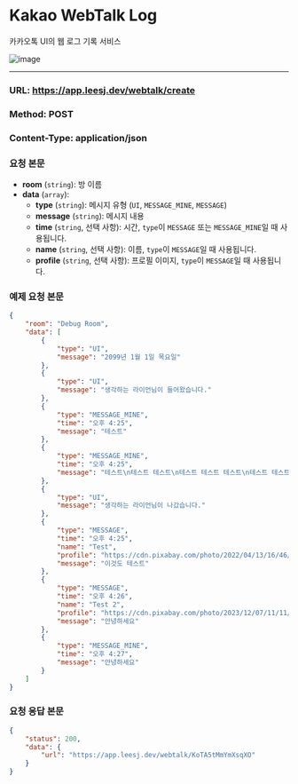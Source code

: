 # Kakao WebTalk Log

카카오톡 UI의 웹 로그 기록 서비스

![image](https://github.com/LiF-Lee/Kakao-WebTalk-Log/assets/66173558/240192fe-d1f0-46ba-9386-0490282c61bb)

---

### URL: https://app.leesj.dev/webtalk/create
### Method: POST
### Content-Type: application/json

### 요청 본문
- **room** (`string`): 방 이름
- **data** (`array`):
    - **type** (`string`): 메시지 유형 (`UI`, `MESSAGE_MINE`, `MESSAGE`)
    - **message** (`string`): 메시지 내용
    - **time** (`string`, 선택 사항): 시간, `type`이 `MESSAGE` 또는 `MESSAGE_MINE`일 때 사용됩니다.
    - **name** (`string`, 선택 사항): 이름, `type`이 `MESSAGE`일 때 사용됩니다.
    - **profile** (`string`, 선택 사항): 프로필 이미지, `type`이 `MESSAGE`일 때 사용됩니다.

### 예제 요청 본문
```json
{
    "room": "Debug Room",
    "data": [
        {
            "type": "UI",
            "message": "2099년 1월 1일 목요일"
        },
        {
            "type": "UI",
            "message": "생각하는 라이언님이 들어왔습니다."
        },
        {
            "type": "MESSAGE_MINE",
            "time": "오후 4:25",
            "message": "테스트"
        },
        {
            "type": "MESSAGE_MINE",
            "time": "오후 4:25",
            "message": "테스트\n테스트 테스트\n테스트 테스트 테스트\n테스트 테스트 테스트 테스트\n테스트 테스트 테스트 테스트 테스트"
        },
        {
            "type": "UI",
            "message": "생각하는 라이언님이 나갔습니다."
        },
        {
            "type": "MESSAGE",
            "time": "오후 4:25",
            "name": "Test",
            "profile": "https://cdn.pixabay.com/photo/2022/04/13/16/46/girl-7130668_1280.png",
            "message": "이것도 테스트"
        },
        {
            "type": "MESSAGE",
            "time": "오후 4:26",
            "name": "Test 2",
            "profile": "https://cdn.pixabay.com/photo/2023/12/07/11/11/girl-8435340_1280.png",
            "message": "안녕하세요"
        },
        {
            "type": "MESSAGE_MINE",
            "time": "오후 4:27",
            "message": "안녕하세요"
        }
    ]
}
```

### 요청 응답 본문

```json
{
    "status": 200,
    "data": {
        "url": "https://app.leesj.dev/webtalk/KoTA5tMmYmXsqXO"
    }
}
```

